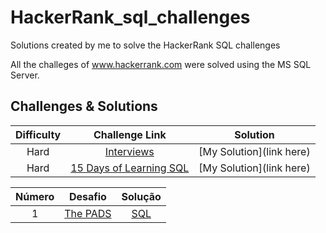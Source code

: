 # HackerRank_sql_challenges
Solutions created by me to solve the HackerRank SQL challenges

All the challeges of www.hackerrank.com were solved using the MS SQL Server. 

## Challenges & Solutions

Difficulty | Challenge Link | Solution
:-----:|:-------:|:-------:
Hard | [Interviews](https://www.hackerrank.com/challenges/interviews/problem) | [My Solution](link here) |
Hard | [15 Days of Learning SQL](https://www.hackerrank.com/challenges/15-days-of-learning-sql/problem) | [My Solution](link here) |



Número | Desafio | Solução 
:-----:|:-------:|:-------:
1      | [The PADS](https://www.hackerrank.com/challenges/the-pads/problem) | [SQL](https://github.com/filipespadetto/hackerrank-sql/blob/main/Advanced%20Select/The%20PADs.sql)
